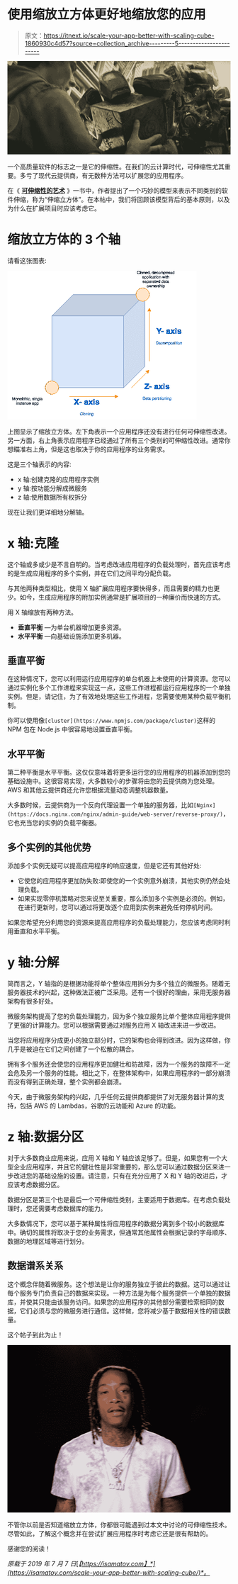 # 使用缩放立方体更好地缩放您的应用

> 原文：<https://itnext.io/scale-your-app-better-with-scaling-cube-1860930c4d57?source=collection_archive---------5----------------------->

![](img/21a092de363183c29dedad67ea426470.png)

一个高质量软件的标志之一是它的伸缩性。在我们的云计算时代，可伸缩性尤其重要。多亏了现代云提供商，有无数种方法可以扩展您的应用程序。

在《 [**可伸缩性的艺术**](https://www.amazon.com/Art-Scalability-Architecture-Organizations-Enterprise/dp/0134032802) 》一书中，作者提出了一个巧妙的模型来表示不同类别的软件伸缩，称为“伸缩立方体”。在本帖中，我们将回顾该模型背后的基本原则，以及为什么在扩展项目时应该考虑它。

# 缩放立方体的 3 个轴

请看这张图表:

![](img/6f4c7c7ac147e773ccfc967839b80792.png)

上图显示了缩放立方体。左下角表示一个应用程序还没有进行任何可伸缩性改进。另一方面，右上角表示应用程序已经通过了所有三个类别的可伸缩性改进。通常你想瞄准右上角，但是这也取决于你的应用程序的业务需求。

这是三个轴表示的内容:

*   x 轴:创建克隆的应用程序实例
*   y 轴:按功能分解成微服务
*   z 轴:使用数据所有权拆分

现在让我们更详细地分解轴。

# x 轴:克隆

这个轴或多或少是不言自明的。当考虑改进应用程序的负载处理时，首先应该考虑的是生成应用程序的多个实例，并在它们之间平均分配负载。

与其他两种类型相比，使用 X 轴扩展应用程序要快得多，而且需要的精力也更少。如今，生成应用程序的附加实例通常是扩展项目的一种廉价而快速的方式。

用 X 轴缩放有两种方法。

*   **垂直平衡** —为单台机器增加更多资源。
*   **水平平衡** —向基础设施添加更多机器。

## 垂直平衡

在这种情况下，您可以利用运行应用程序的单台机器上未使用的计算资源。您可以通过实例化多个工作进程来实现这一点，这些工作进程都运行应用程序的一个单独实例。但是，请记住，为了有效地处理这些工作进程，您需要使用某种负载平衡机制。

你可以使用像`[cluster](https://www.npmjs.com/package/cluster)`这样的 NPM 包在 Node.js 中很容易地设置垂直平衡。

## 水平平衡

第二种平衡是水平平衡。这仅仅意味着将更多运行您的应用程序的机器添加到您的基础设施中。这很容易实现，大多数较小的步骤将由您的云提供商为您处理。AWS 和其他云提供商还允许您根据流量动态调整机器数量。

大多数时候，云提供商为一个反向代理设置一个单独的服务器，比如`[Nginx](https://docs.nginx.com/nginx/admin-guide/web-server/reverse-proxy/)`，它也充当您的实例的负载平衡器。

## 多个实例的其他优势

添加多个实例无疑可以提高应用程序的响应速度，但是它还有其他好处:

*   它使您的应用程序更加防失败:即使您的一个实例意外崩溃，其他实例仍然会处理负载。
*   如果实现零停机策略对您来说至关重要，那么添加多个实例是必须的。例如，在进行更新时，您可以通过将更改逐个应用到实例来避免任何停机时间。

如果您希望充分利用您的资源来提高应用程序的负载处理能力，您应该考虑同时利用垂直和水平平衡。

# y 轴:分解

简而言之，Y 轴指的是根据功能将单个整体应用拆分为多个独立的微服务。随着无服务器技术的兴起，这种做法正被广泛采用。还有一个很好的理由，采用无服务器架构有很多好处。

微服务架构提高了您的负载处理能力，因为多个独立服务比单个整体应用程序提供了更强的计算能力。您可以根据需要通过对服务应用 X 轴改进来进一步改进。

当您将应用程序分成更小的独立部分时，它的架构也会得到改进。因为这样做，你几乎是被迫在它们之间创建了一个松散的耦合。

拥有多个服务还会使您的应用程序更加健壮和防故障，因为一个服务的故障不一定会危及另一个服务的性能。相比之下，在整体架构中，如果应用程序的一部分崩溃而没有得到正确处理，整个实例都会崩溃。

今天，由于微服务架构的兴起，几乎任何云提供商都提供了对无服务器计算的支持，包括 AWS 的 Lambdas，谷歌的云功能和 Azure 的功能。

# z 轴:数据分区

对于大多数商业应用来说，应用 X 轴和 Y 轴应该足够了。但是，如果您有一个大型企业应用程序，并且它的健壮性是非常重要的，那么您可以通过数据分区来进一步改进您的基础设施的设置。请注意，只有在充分应用了 X 和 Y 轴的改进后，才应该考虑数据分区。

数据分区是第三个也是最后一个可伸缩性类别，主要适用于数据库。在考虑负载处理时，您还需要考虑数据库的能力。

大多数情况下，您可以基于某种属性将应用程序的数据分离到多个较小的数据库中。确切的属性将取决于您的业务需求，但通常其他属性会根据记录的字母顺序、数据的地理区域等进行划分。

## 数据谱系关系

这个概念伴随着微服务。这个想法是让你的服务独立于彼此的数据。这可以通过让每个服务专门负责自己的数据来实现。一种方法是为每个服务提供一个单独的数据库，并使其只能由该服务访问。如果您的应用程序的其他部分需要检索相同的数据，它们必须与您的微服务进行通信。这样做，您将减少基于数据相关性的错误数量。

这个帖子到此为止！

![](img/f0a4145e3adbb81221abe924b74a7494.png)

不管你以前是否知道缩放立方体，你都很可能遇到过本文中讨论的可伸缩性技术。尽管如此，了解这个概念并在尝试扩展应用程序时考虑它还是很有帮助的。

感谢您的阅读！

*原载于 2019 年 7 月 7 日*[*【https://isamatov.com】*](https://isamatov.com/scale-your-app-better-with-scaling-cube/)*。*